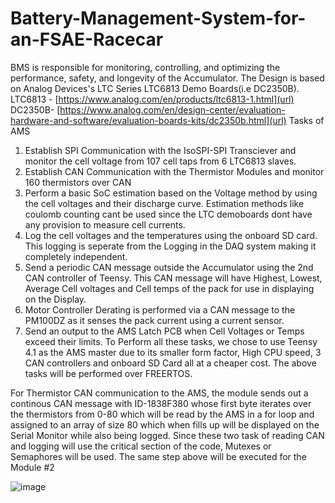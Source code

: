 # Battery-Management-System-for-an-FSAE-Racecar

BMS is responsible for monitoring, controlling, and optimizing the performance, safety, and
longevity of the Accumulator.
The Design is based on Analog Devices's LTC Series LTC6813 Demo Boards(i.e DC2350B).
LTC6813 - [https://www.analog.com/en/products/ltc6813-1.html](url)
DC2350B- [https://www.analog.com/en/design-center/evaluation-hardware-and-software/evaluation-boards-kits/dc2350b.html](url)
Tasks of AMS
1. Establish SPI Communication with the IsoSPI-SPI Transciever and monitor the cell
voltage from 107 cell taps from 6 LTC6813 slaves.
2. Establish CAN Communication with the Thermistor Modules and monitor 160
thermistors over CAN
3. Perform a basic SoC estimation based on the Voltage method by using the cell voltages
and their discharge curve. Estimation methods like coulomb counting cant be used
since the LTC demoboards dont have any provision to measure cell currents.
4. Log the cell voltages and the temperatures using the onboard SD card. This logging is
seperate from the Logging in the DAQ system making it completely independent.
5. Send a periodic CAN message outside the Accumulator using the 2nd CAN controller
of Teensy. This CAN message will have Highest, Lowest, Average Cell voltages and
Cell temps of the pack for use in displaying on the Display.
6. Motor Controller Derating is performed via a CAN message to the PM100DZ as it
senses the pack current using a current sensor.
7. Send an output to the AMS Latch PCB when Cell Voltages or Temps exceed their
limits.
To Perform all these tasks, we chose to use Teensy 4.1 as the AMS master due to its smaller
form factor, High CPU speed, 3 CAN controllers and onboard SD Card all at a cheaper cost.
The above tasks will be performed over FREERTOS.

For Thermistor CAN communication to the AMS, the module sends out a continous CAN
message with ID-1838F380 whose first byte iterates over the thermistors from 0-80 which will
be read by the AMS in a for loop and assigned to an array of size 80 which when fills up will
be displayed on the Serial Monitor while also being logged. Since these two task of reading
CAN and logging will use the critical section of the code, Mutexes or Semaphores will be used.
The same step above will be executed for the Module #2

![image](https://github.com/Suns-Caar/Battery-Management-System-for-an-FSAE-Racecar/assets/73470491/d723e69a-bf36-4046-bdb6-fdabad217f43)

